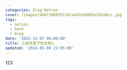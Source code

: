 ```yaml
---
categories: Elog-Notion
cover: /images/404738085557dca447e50d65e762d6cc.jpg
tags:
  - notion
  - hexo
  - blog
date: '2022-12-07 08:00:00'
title: 三级目录下的文档1
updated: '2024-05-09 22:05:00'
---
```


123

